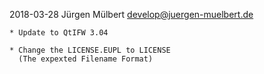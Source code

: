 2018-03-28  Jürgen Mülbert  <develop@juergen-muelbert.de>

    * Update to QtIFW 3.04

    * Change the LICENSE.EUPL to LICENSE 
      (The expexted Filename Format)
